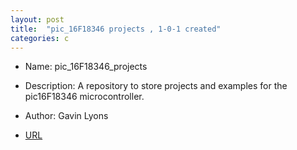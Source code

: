 ```yaml
---
layout: post
title:  "pic_16F18346 projects , 1-0-1 created"
categories: c
---
```



* Name: pic_16F18346_projects
* Description: A repository to store projects and examples
for the pic16F18346 microcontroller.
* Author: Gavin Lyons


* [URL](https://github.com/gavinlyonsrepo/pic_16F18346_projects) 


